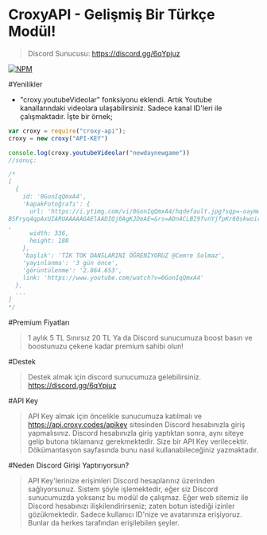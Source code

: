 # CroxyAPI - Gelişmiş Bir Türkçe Modül!
> Discord Sunucusu: https://discord.gg/6qYpjuz

<a href="https://npmjs.com/package/croxy-api/" rel="nofollow"><img src="https://img.shields.io/npm/dt/croxy-api.svg?maxAge=3600" alt="NPM" /></a>

#Yenilikler
* "croxy.youtubeVideolar" fonksiyonu eklendi. Artık Youtube kanallarındaki videolara ulaşabilirsiniz. Sadece kanal ID'leri ile çalışmaktadır. İşte bir örnek;

```js
var croxy = require("croxy-api");
croxy = new croxy("API-KEY")

console.log(croxy.youtubeVideolar("newdaynewgame"))
//sonuç:

/*
[
  {
    id: '0GonIqQmxA4',
    'kapakFotoğrafı': {
      url: 'https://i.ytimg.com/vi/0GonIqQmxA4/hqdefault.jpg?sqp=-oaymwEjCNACELw
BSFryq4qpAxUIARUAAAAAGAElAADIQj0AgKJDeAE=&rs=AOn4CLBI9fvnYjfpKr60skwoirYMYdX6aQ'
,
      width: 336,
      height: 188
    },
    'başlık': 'TİK TOK DANSLARINI ÖĞRENİYORUZ @Cemre Solmaz',
    'yayınlanma': '3 gün önce',
    'görüntülenme': '2.864.653',
    link: 'https://www.youtube.com/watch?v=0GonIqQmxA4'
  },
  ...
]
*/

```

#Premium Fiyatları
> 1 aylık 5 TL
> Sınırsız 20 TL
> Ya da Discord sunucumuza boost basın ve boostunuzu çekene kadar premium sahibi olun!

#Destek
> Destek almak için discord sunucumuza gelebilirsiniz. https://discord.gg/6qYpjuz

#API Key
> API Key almak için öncelikle sunucumuza katılmalı ve https://api.croxy.codes/apikey sitesinden Discord hesabınızla giriş yapmalısınız.
> Discord hesabınızla giriş yaptıktan sonra, aynı siteye gelip butona tıklamanız gerekmektedir. Size bir API Key verilecektir. Dökümantasyon sayfasında bunu nasıl kullanabileceğiniz yazmaktadır.

#Neden Discord Girişi Yaptırıyorsun?
> API Key'lerinize erişimleri Discord hesaplarınız üzerinden sağlıyorsunuz. Sistem şöyle işlemektedir, eğer siz Discord sunucumuzda yoksanız bu modül de çalışmaz. Eğer web sitemiz ile Discord hesabınızı ilişkilendirirseniz; zaten botun istediği izinler gözükmektedir. Sadece kullanıcı ID'nize ve avatarınıza erişiyoruz. Bunlar da herkes tarafından erişilebilen şeyler. 
